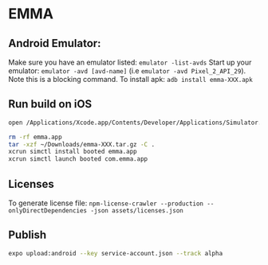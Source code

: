 # EMMA

## Android Emulator:

Make sure you have an emulator listed: `emulator -list-avds`
Start up your emulator: `emulator -avd [avd-name]` (i.e `emulator -avd Pixel_2_API_29`). Note this is a blocking command.
To install apk: `adb install emma-XXX.apk`

## Run build on iOS

```bash
open /Applications/Xcode.app/Contents/Developer/Applications/Simulator.app

rm -rf emma.app
tar -xzf ~/Downloads/emma-XXX.tar.gz -C .
xcrun simctl install booted emma.app
xcrun simctl launch booted com.emma.app
```

## Licenses

To generate license file: `npm-license-crawler --production --onlyDirectDependencies -json assets/licenses.json`

## Publish

```bash
expo upload:android --key service-account.json --track alpha
```
